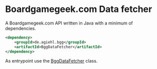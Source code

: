 # Boardgamegeek.com Data fetcher

A Boardgamegeek.com API written in Java with a minimum of dependencies.

```xml
<dependency>
    <groupId>de.agiehl.bgg</groupId>
    <artifactId>BggDataFetcher</artifactId>
</dependency>
```

As entrypoint use the [BggDataFetcher](/src/main/java/de/agiehl/bgg/BggDataFetcher.java) class.